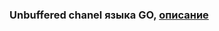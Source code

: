 ### Unbuffered chanel языка GO, [описание](https://github.com/egor-bystepdev/cpp-backend-examples/blob/main/threads/buffered-channel/task.md) 
